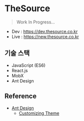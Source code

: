 # TheSource

> Work In Progress...

- Dev : https://dev.thesource.co.kr
- Live : https://new.thesource.co.kr

## 기술 스택

- JavaScript (ES6)
- React.js
- MobX
- Ant Design

## Reference

- [Ant Design](https://ant.design/)
  - [Customizing Theme](https://github.com/ant-design/ant-design/blob/master/components/style/themes/default.less)
